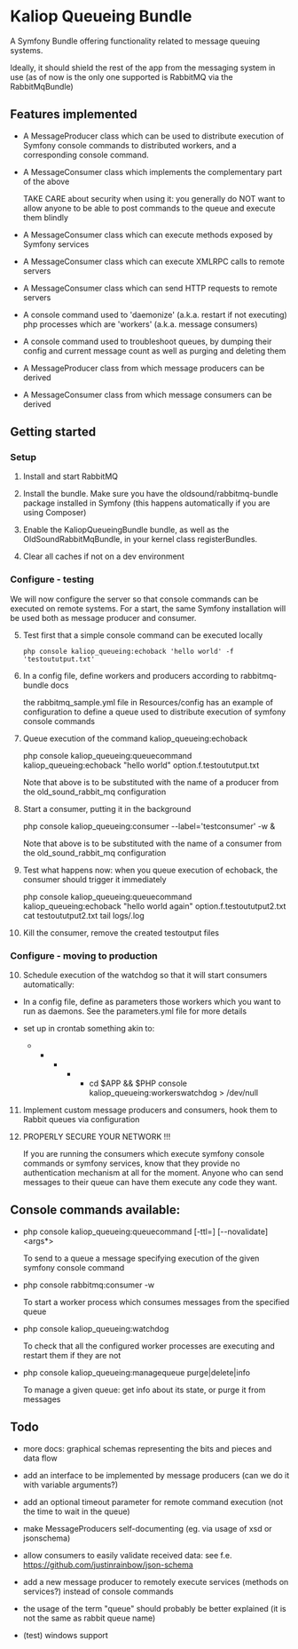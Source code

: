 # Kaliop Queueing Bundle

A Symfony Bundle offering functionality related to message queuing systems.

Ideally, it should shield the rest of the app from the messaging system in use
(as of now is the only one supported is RabbitMQ via the RabbitMqBundle)


## Features implemented

* A MessageProducer class which can be used to distribute execution of Symfony console commands
  to distributed workers, and a corresponding console command.

* A MessageConsumer class which implements the complementary part of the above

    TAKE CARE about security when using it: you generally do NOT want to allow anyone to be able to post commands to the
    queue and execute them blindly

* A MessageConsumer class which can execute methods exposed by Symfony services

* A MessageConsumer class which can execute XMLRPC calls to remote servers

* A MessageConsumer class which can send HTTP requests to remote servers

* A console command used to 'daemonize' (a.k.a. restart if not executing) php processes which are 'workers' (a.k.a.
    message consumers)

* A console command used to troubleshoot queues, by dumping their config and current message count as well as purging
  and deleting them

* A MessageProducer class from which message producers can be derived

* A MessageConsumer class from which message consumers can be derived


## Getting started

### Setup

1. Install and start RabbitMQ

2. Install the bundle.
    Make sure you have the oldsound/rabbitmq-bundle package installed in Symfony
    (this happens automatically if you are using Composer)

3. Enable the KaliopQueueingBundle bundle, as well as the OldSoundRabbitMqBundle, in your kernel class registerBundles.    

4. Clear all caches if not on a dev environment

### Configure - testing

We will now configure the server so that console commands can be executed on remote systems.
For a start, the same Symfony installation will be used both as message producer and consumer.

5. Test first that a simple console command can be executed locally 

       php console kaliop_queueing:echoback 'hello world' -f 'testoututput.txt' 
     
6. In a config file, define workers and producers according to rabbitmq-bundle docs

    the rabbitmq_sample.yml file in Resources/config has an example of configuration to define a queue used to
    distribute execution of symfony console commands

7. Queue execution of the command kaliop_queueing:echoback

      php console kaliop_queueing:queuecommand <queue> kaliop_queueing:echoback "hello world" option.f.testoututput.txt

    Note that <queue> above is to be substituted with the name of a producer from the old_sound_rabbit_mq configuration 
    
7. Start a consumer, putting it in the background

      php console kaliop_queueing:consumer <queue> --label='testconsumer' -w &

    Note that <queue> above is to be substituted with the name of a consumer from the old_sound_rabbit_mq configuration 

8. Test what happens now: when you queue execution of echoback, the consumer should trigger it immediately

    php console kaliop_queueing:queuecommand <queue> kaliop_queueing:echoback "hello world again" option.f.testoututput2.txt
    cat testoututput2.txt
    tail logs/<env>.log

9. Kill the consumer, remove the created testoutput files

### Configure - moving to production

10. Schedule execution of the watchdog so that it will start consumers automatically:

   - In a config file, define as parameters those workers which you want to run as daemons.
     See the parameters.yml file for more details

   - set up in crontab something akin to:

     * * * * * cd $APP && $PHP console kaliop_queueing:workerswatchdog > /dev/null

11. Implement custom message producers and consumers, hook them to Rabbit queues via configuration

12. PROPERLY SECURE YOUR NETWORK !!!

    If you are running the consumers which execute symfony console commands or symfony services, know that they provide
    no authentication mechanism at all for the moment.
    Anyone who can send messages to their queue can have them execute any code they want. 


## Console commands available:

* php console kaliop_queueing:queuecommand [-ttl=<secs>] [--novalidate] <producer> <command> <args*>

    To send to a queue a message specifying execution of the given symfony console command

* php console rabbitmq:consumer -w <consumer>

    To start a worker process which consumes messages from the specified queue

* php console kaliop_queueing:watchdog

    To check that all the configured worker processes are executing and restart them if they are not

* php console kaliop_queueing:managequeue purge|delete|info <producer>

    To manage a given queue: get info about its state, or purge it from messages


## Todo

* more docs: graphical schemas representing the bits and pieces and data flow

* add an interface to be implemented by message producers (can we do it with variable arguments?)

* add an optional timeout parameter for remote command execution (not the time to wait in the queue)

* make MessageProducers self-documenting (eg. via usage of xsd or jsonschema)

* allow consumers to easily validate received data: see f.e. https://github.com/justinrainbow/json-schema

* add a new message producer to remotely execute services (methods on services?) instead of console commands

* the usage of the term "queue" should probably be better explained (it is not the same as rabbit queue name)

* (test) windows support
